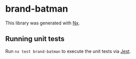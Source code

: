 # brand-batman

This library was generated with [Nx](https://nx.dev).

## Running unit tests

Run `nx test brand-batman` to execute the unit tests via [Jest](https://jestjs.io).
